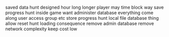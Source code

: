 saved data hunt designed hour long longer player may time block way save progress hunt inside game want administer database everything come along user access group etc store progress hunt local file database thing allow reset hunt loading consequence remove admin database remove network complexity keep cost low